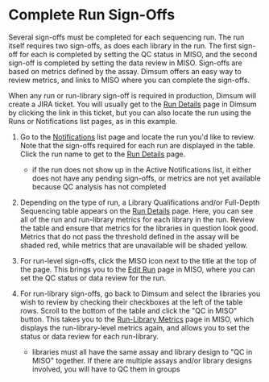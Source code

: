 # Complete Run Sign-Offs

Several sign-offs must be completed for each sequencing run. The run itself requires two sign-offs,
as does each library in the run. The first sign-off for each is completed by setting the QC status
in MISO, and the second sign-off is completed by setting the data review in MISO. Sign-offs are
based on metrics defined by the assay. Dimsum offers an easy way to review metrics, and links to
MISO where you can complete the sign-offs.

When any run or run-library sign-off is required in production, Dimsum will create a JIRA ticket.
You will usually get to the [Run Details](../../details/) page in Dimsum by clicking the
link in this ticket, but you can also locate the run using the Runs or Notifications list pages, as
in this example.

1. Go to the [Notifications](../../notifications/) list page and locate the run you'd
   like to review. Note that the sign-offs required for each run are displayed in the table. Click
   the run name to get to the [Run Details](../../details/) page.

      - if the run does not show up in the Active Notifications list, it either does not have any
        pending sign-offs, or metrics are not yet available because QC analysis has not completed

2. Depending on the type of run, a Library Qualifications and/or Full-Depth Sequencing table appears
   on the [Run Details](../../details/) page. Here, you can see all of the run and
   run-library metrics for each library in the run. Review the table and ensure that metrics for the
   libraries in question look good. Metrics that do not pass the threshold defined in the assay will
   be shaded red, while metrics that are unavailable will be shaded yellow.

3. For run-level sign-offs, click the MISO icon next to the title at the top of the page. This
   brings you to the
   [Edit Run](https://miso-lims.readthedocs.io/projects/docs/en/latest/user_manual/sequencer_runs/#editing-a-run)
   page in MISO, where you can set the QC status or data review for the run.

4. For run-library sign-offs, go back to Dimsum and select the libraries you wish to review by
   checking their checkboxes at the left of the table rows. Scroll to the bottom of the table and
   click the "QC in MISO" button. This takes you to the
   [Run-Library Metrics](https://miso-lims.readthedocs.io/projects/docs/en/latest/user_manual/qc_integration/)
   page in MISO, which displays the run-library-level metrics again, and allows you to set the
   status or data review for each run-library.

      - libraries must all have the same assay and library design to "QC in MISO" together. If there
        are multiple assays and/or library designs involved, you will have to QC them in groups
